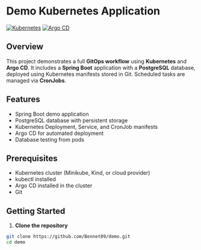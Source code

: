 # Demo Kubernetes Application

[![Kubernetes](https://img.shields.io/badge/Kubernetes-Ready-blue)](https://kubernetes.io/)
[![Argo CD](https://img.shields.io/badge/ArgoCD-GitOps-orange)](https://argo-cd.readthedocs.io/)

## Overview
This project demonstrates a full **GitOps workflow** using **Kubernetes** and **Argo CD**. It includes a **Spring Boot** application with a **PostgreSQL** database, deployed using Kubernetes manifests stored in Git. Scheduled tasks are managed via **CronJobs**.

## Features
- Spring Boot demo application
- PostgreSQL database with persistent storage
- Kubernetes Deployment, Service, and CronJob manifests
- Argo CD for automated deployment
- Database testing from pods

## Prerequisites
- Kubernetes cluster (Minikube, Kind, or cloud provider)
- kubectl installed
- Argo CD installed in the cluster
- Git

## Getting Started

1. **Clone the repository**
```bash
git clone https://github.com/Bennet09/demo.git
cd demo
